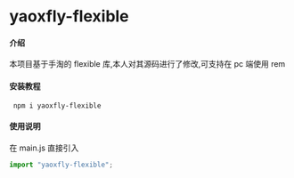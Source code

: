 # yaoxfly-flexible

#### 介绍

本项目基于手淘的 flexible 库,本人对其源码进行了修改,可支持在 pc 端使用 rem

#### 安装教程

```
 npm i yaoxfly-flexible

```

#### 使用说明

在 main.js 直接引入

```js
import "yaoxfly-flexible";
```
